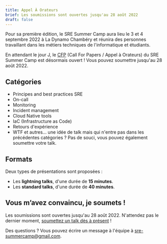 ```yaml
---
title: Appel À Orateurs
brief: Les soumissions sont ouvertes jusqu'au 28 août 2022
draft: false
---
```

Pour sa première édition, le SRE Summer Camp aura lieu le 3 et 4 septembre 2022 à La Dynamo Chambéry et réunira des personnes travaillant dans les métiers techniques de l'informatique et étudiants.

En attendant le jour J, le [CFP](https://github.com/sre-france/meetups/issues/new?assignees=&labels=sre-summercamp&template=new-proposal-sre-summercamp.yml) (Call For Papers / Appel à Orateurs) du SRE Summer Camp est désormais ouvert ! Vous pouvez soumettre jusqu'au 28 août 2022.

## Catégories

* Principes and best practices SRE
* On-call
* Monitoring
* Incident management
* Cloud Native tools
* IaC (Infrastructure as Code)
* Retours d'expérience
* WTF et autres... une idée de talk mais qui n'entre pas dans les précédentes catégories ? Pas de souci, vous pouvez également soumettre votre talk.

## Formats

Deux types de présentations sont proposées :

- Les **lightning talks**, d'une durée de **15 minutes**.
- Les **standard talks**, d'une durée de **40 minutes**.

## Vous m’avez convaincu, je soumets !

Les soumissions sont ouvertes jusqu'au 28 août 2022. N'attendez pas le dernier moment, [soumettez un talk dès à présent](https://github.com/sre-france/meetups/issues/new?assignees=&labels=sre-summercamp&template=new-proposal-sre-summercamp.yml) !

Des questions ? Vous pouvez écrire un message à l'équipe à sre-summercamp@gmail.com.
